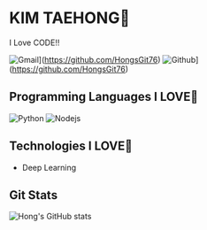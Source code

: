 # KIM TAEHONG👋

I Love CODE!!

![Gmail](http://img.shields.io/badge/-sdat789@ajou.ac.kr-EA4335?style=flat-square&logo=Gmail&logoColor=white&link=sdat789@naver.com)](https://github.com/HongsGit76)
![Github](http://img.shields.io/badge/-Hongs%20GIt-black?style=flat-square&logo=github&link=https://zzsza.github.io/)](https://github.com/HongsGit76)

## Programming Languages I LOVE🌱

![Python](http://img.shields.io/badge/python-3776AB?style=flat-square&logo=Python&logoColor=white)
![Nodejs](http://img.shields.io/badge/Node.js-339933?style=flat-square&logo=Node.js&logoColor=white)

## Technologies I LOVE🌱

* Deep Learning

## Git Stats

![Hong's GitHub stats](https://github-readme-stats.vercel.app/api?username=HongsGit76&show_icons=true&theme=radical)


<!--
**HongsGit76/HongsGit76** is a ✨ _special_ ✨ repository because its `README.md` (this file) appears on your GitHub profile.

Here are some ideas to get you started:

- 🔭 I’m currently working on ...
- 🌱 I’m currently learning ...
- 👯 I’m looking to collaborate on ...
- 🤔 I’m looking for help with ...
- 💬 Ask me about ...
- 📫 How to reach me: ...
- 😄 Pronouns: ...
- ⚡ Fun fact: ...
-->
